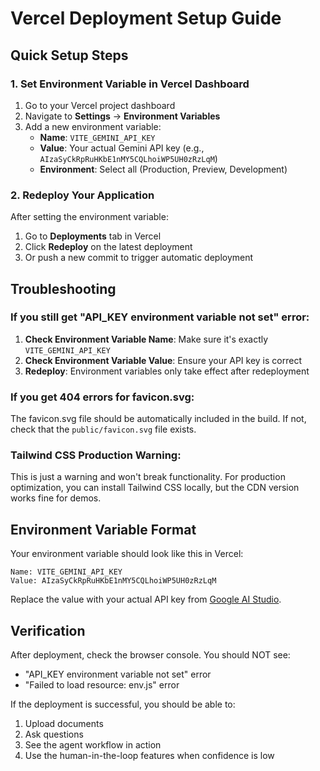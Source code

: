 # Vercel Deployment Setup Guide

## Quick Setup Steps

### 1. Set Environment Variable in Vercel Dashboard

1. Go to your Vercel project dashboard
2. Navigate to **Settings** → **Environment Variables**
3. Add a new environment variable:
   - **Name**: `VITE_GEMINI_API_KEY`
   - **Value**: Your actual Gemini API key (e.g., `AIzaSyCkRpRuHKbE1nMY5CQLhoiWP5UH0zRzLqM`)
   - **Environment**: Select all (Production, Preview, Development)

### 2. Redeploy Your Application

After setting the environment variable:
1. Go to **Deployments** tab in Vercel
2. Click **Redeploy** on the latest deployment
3. Or push a new commit to trigger automatic deployment

## Troubleshooting

### If you still get "API_KEY environment variable not set" error:

1. **Check Environment Variable Name**: Make sure it's exactly `VITE_GEMINI_API_KEY`
2. **Check Environment Variable Value**: Ensure your API key is correct
3. **Redeploy**: Environment variables only take effect after redeployment

### If you get 404 errors for favicon.svg:

The favicon.svg file should be automatically included in the build. If not, check that the `public/favicon.svg` file exists.

### Tailwind CSS Production Warning:

This is just a warning and won't break functionality. For production optimization, you can install Tailwind CSS locally, but the CDN version works fine for demos.

## Environment Variable Format

Your environment variable should look like this in Vercel:

```
Name: VITE_GEMINI_API_KEY
Value: AIzaSyCkRpRuHKbE1nMY5CQLhoiWP5UH0zRzLqM
```

Replace the value with your actual API key from [Google AI Studio](https://aistudio.google.com/app/apikey).

## Verification

After deployment, check the browser console. You should NOT see:
- "API_KEY environment variable not set" error
- "Failed to load resource: env.js" error

If the deployment is successful, you should be able to:
1. Upload documents
2. Ask questions
3. See the agent workflow in action
4. Use the human-in-the-loop features when confidence is low